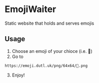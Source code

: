 # EmojiWaiter
Static website that holds and serves emojis

## Usage

1. Choose an emoji of your chioce (i.e. 🐬)
2. Go to
  ```
  https://emoji.dutl.uk/png/64x64/🐬.png
  ```
3. Enjoy!


